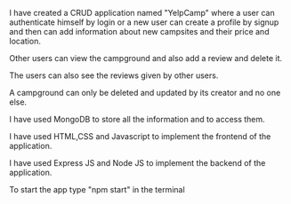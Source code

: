 I have created a CRUD application named "YelpCamp" where a user can authenticate  himself by login or a new user can create a profile by signup and then can add information about new campsites and their price and location. 

Other users can view the campground and also add a review and delete it.

The users can also see the reviews given by other users.

A campground can only be deleted and updated by its creator and no one else.

I have used MongoDB to store all  the information and to access them.

I have used HTML,CSS and Javascript to implement the frontend of the application.

 I have used Express JS and Node JS to implement the backend of the application.

To start the app type "npm start" in the terminal
